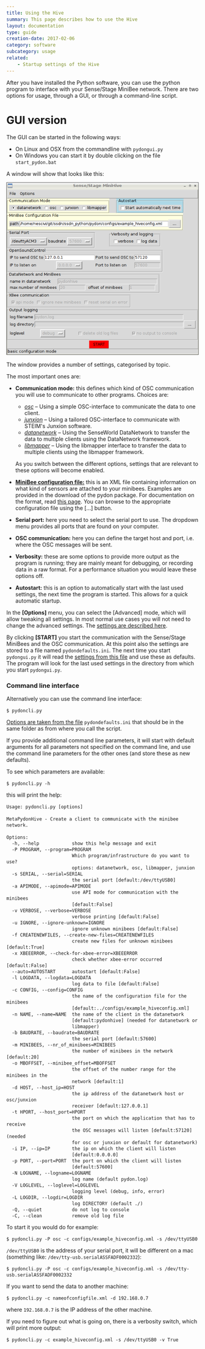 ```yaml
---
title: Using the Hive
summary: This page describes how to use the Hive
layout: documentation
type: guide
creation-date: 2017-02-06
category: software
subcategory: usage
related:
    - Startup settings of the Hive
---
```


After you have installed the Python software, you can use the python program to interface with your Sense/Stage MiniBee network. There are two options for usage, through a GUI, or through a command-line script.

# GUI version

The GUI can be started in the following ways:

- On Linux and OSX from the commandline with ```pydongui.py```
- On Windows you can start it by double clicking on the file ```start_pydon.bat```

A window will show that looks like this:

![](/img/pydongui_startup.png)

The window provides a number of settings, categorised by topic.

The most important ones are:

- **Communication mode:** this defines which kind of OSC communication you will use to communicate to other programs. Choices are:
    * [*osc*](osc-interface) – Using a simple OSC-interface to communicate the data to one client.
    * [*junxion*](junxion-interface) – Using a tailored OSC-interface to communicate with STEIM's Junxion software.
    * [*datanetwork*](datanetwork-interface) – Using the SenseWorld DataNetwork to transfer the data to multiple clients using the DataNetwork framework.
    * [*libmapper*](libmapper) – Using the libmapper interface to transfer the data to multiple clients using the libmapper framework.

    As you switch between the different options, settings that are relevant to these options will become enabled.
    
- [**MiniBee configuration file:**](configuration-file) this is an XML file containing information on what kind of sensors are attached to your minibees. Examples are provided in the download of the pydon package. For documentation on the format, read [this page](configuration-file). You can browse to the appropriate configuration file using the [...] button.

- **Serial port:** here you need to select the serial port to use. The dropdown menu provides all ports that are found on your computer.

- **OSC communication:** here you can define the target host and port, i.e. where the OSC messages will be sent.

- **Verbosity:** these are some options to provide more output as the program is running; they are mainly meant for debugging, or recording data in a raw format. For a performance situation you would leave these options off.

- **Autostart:** this is an option to automatically start with the last used settings, the next time the program is started. This allows for a quick automatic startup. 

In the **[Options]** menu, you can select the [Advanced] mode, which will allow tweaking all settings. In most normal use cases you will not need to change the advanced settings. The [settings are described here](startup-settings-of-the-hive).

By clicking **[START]** you start the communication with the Sense/Stage MiniBees and the OSC communication. At this point also the settings are stored to a file named `pydondefaults.ini`. The next time you start `pydongui.py` it will read the [settings from this file](startup-settings-of-the-hive) and use these as defaults. The program will look for the last used settings in the directory from which you start `pydongui.py`.

### Command line interface

Alternatively you can use the command line interface:

    $ pydoncli.py

[Options are taken from the file](startup-settings-of-the-hive) `pydondefaults.ini` that should be in the same folder as from where you call the script.

If you provide additional command line parameters, it will start with default arguments for all parameters not specified on the command line, and use the command line parameters for the other ones (and store these as new defaults).

To see which parameters are available:

    $ pydoncli.py -h

this will print the help:

```
Usage: pydoncli.py [options]

MetaPydonHive - Create a client to communicate with the minibee network.

Options:
  -h, --help            show this help message and exit
  -P PROGRAM, --program=PROGRAM
                        Which program/infrastructure do you want to use?
                        options: datanetwork, osc, libmapper, junxion
  -s SERIAL, --serial=SERIAL
                        the serial port [default:/dev/ttyUSB0]
  -a APIMODE, --apimode=APIMODE
                        use API mode for communication with the minibees
                        [default:False]
  -v VERBOSE, --verbose=VERBOSE
                        verbose printing [default:False]
  -u IGNORE, --ignore-unknown=IGNORE
                        ignore unknown minibees [default:False]
  -f CREATENEWFILES, --create-new-files=CREATENEWFILES
                        create new files for unknown minibees [default:True]
  -x XBEEERROR, --check-for-xbee-error=XBEEERROR
                        check whether xbee-error occurred [default:False]
  --auto=AUTOSTART      autostart [default:False]
  -l LOGDATA, --logdata=LOGDATA
                        log data to file [default:False]
  -c CONFIG, --config=CONFIG
                        the name of the configuration file for the minibees
                        [default:../configs/example_hiveconfig.xml]
  -n NAME, --name=NAME  the name of the client in the datanetwork
                        [default:pydonhive] (needed for datanetwork or
                        libmapper)
  -b BAUDRATE, --baudrate=BAUDRATE
                        the serial port [default:57600]
  -m MINIBEES, --nr_of_minibees=MINIBEES
                        the number of minibees in the network [default:20]
  -o MBOFFSET, --minibee_offset=MBOFFSET
                        the offset of the number range for the minibees in the
                        network [default:1]
  -d HOST, --host_ip=HOST
                        the ip address of the datanetwork host or osc/junxion
                        receiver [default:127.0.0.1]
  -t HPORT, --host_port=HPORT
                        the port on which the application that has to receive
                        the OSC messages will listen [default:57120] (needed
                        for osc or junxion or default for datanetwork)
  -i IP, --ip=IP        the ip on which the client will listen
                        [default:0.0.0.0]
  -p PORT, --port=PORT  the port on which the client will listen
                        [default:57600]
  -N LOGNAME, --logname=LOGNAME
                        log name (default pydon.log)
  -V LOGLEVEL, --loglevel=LOGLEVEL
                        logging level (debug, info, error)
  -L LOGDIR, --logdir=LOGDIR
                        log DIRECTORY (default ./)
  -Q, --quiet           do not log to console
  -C, --clean           remove old log file
```

To start it you would do for example:


    $ pydoncli.py -P osc -c configs/example_hiveconfig.xml -s /dev/ttyUSB0

`/dev/ttyUSB0` is the address of your serial port, it will be different on a mac (something like: `/dev/tty-usb.serialASSFADF0002332`):

    $ pydoncli.py -P osc -c configs/example_hiveconfig.xml -s /dev/tty-usb.serialASSFADF0002332

If you want to send the data to another machine:

    $ pydoncli.py -c nameofconfigfile.xml -d 192.168.0.7

where `192.168.0.7` is the IP address of the other machine.

If you need to figure out what is going on, there is a verbosity switch, which will print more output:

    $ pydoncli.py -c example_hiveconfig.xml -s /dev/ttyUSB0 -v True

